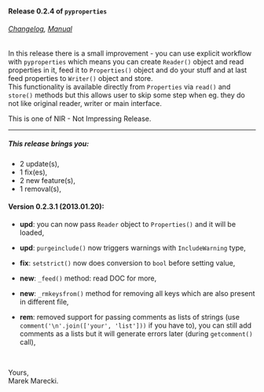 #### Release 0.2.4 of `pyproperties`

###### [Changelog](./Changelog.mdown), [Manual](./manual/index.mdown)


In this release there is a small improvement - you can use explicit workflow with `pyproperties` which means you can 
create `Reader()` object and read properties in it, feed it to `Properties()` object and do your stuff and at last 
feed properties to `Writer()` object and store.  
This functionality is available directly from `Properties` via `read()` and `store()` methods but this allows user 
to skip some step when eg. they do not like original reader, writer or main interface.  

This is one of NIR - Not Impressing Release.


----


##### This release brings you:
*   2 update(s),
*   1 fix(es),
*   2 new feature(s),
*   1 removal(s),


#### Version 0.2.3.1 (2013.01.20):

* __upd__:  you can now pass `Reader` object to `Properties()` and it will be loaded,
* __upd__:  `purgeinclude()` now triggers warnings with `IncludeWarning` type,


* __fix__:  `setstrict()` now does conversion to `bool` before setting value,


* __new__:  `_feed()` method: read DOC for more,
* __new__:  `_rmkeysfrom()` method for removing all keys which are also present in different file,


* __rem__:  removed support for passing comments as lists of strings (use `comment('\n'.join(['your', 'list']))` if you have to), 
            you can still add comments as a lists but it will generate errors later (during `getcomment()` call),

&nbsp;

Yours,  
Marek Marecki.